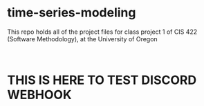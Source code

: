 # time-series-modeling
This repo holds all of the project files for class project 1 of CIS 422 (Software Methodology), at the University of Oregon

</br>

# THIS IS HERE TO TEST DISCORD WEBHOOK
